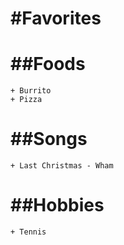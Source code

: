 #Favorites
==========

##Foods
=======
	+ Burrito
	+ Pizza

##Songs
======
	+ Last Christmas - Wham

##Hobbies
========
	+ Tennis
